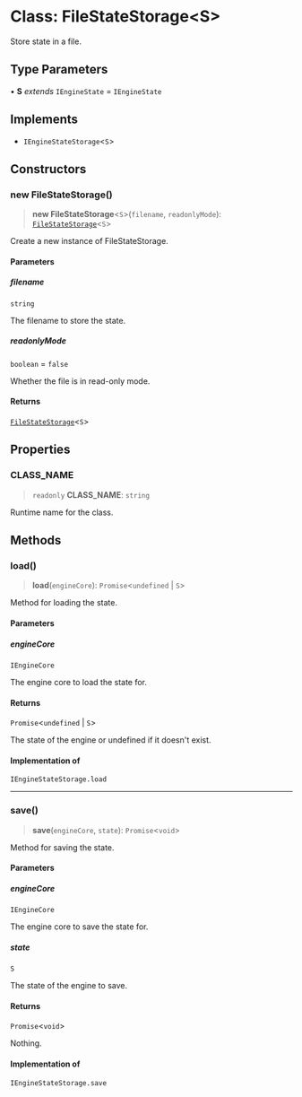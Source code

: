 # Class: FileStateStorage\<S\>

Store state in a file.

## Type Parameters

• **S** *extends* `IEngineState` = `IEngineState`

## Implements

- `IEngineStateStorage`\<`S`\>

## Constructors

### new FileStateStorage()

> **new FileStateStorage**\<`S`\>(`filename`, `readonlyMode`): [`FileStateStorage`](FileStateStorage.md)\<`S`\>

Create a new instance of FileStateStorage.

#### Parameters

##### filename

`string`

The filename to store the state.

##### readonlyMode

`boolean` = `false`

Whether the file is in read-only mode.

#### Returns

[`FileStateStorage`](FileStateStorage.md)\<`S`\>

## Properties

### CLASS\_NAME

> `readonly` **CLASS\_NAME**: `string`

Runtime name for the class.

## Methods

### load()

> **load**(`engineCore`): `Promise`\<`undefined` \| `S`\>

Method for loading the state.

#### Parameters

##### engineCore

`IEngineCore`

The engine core to load the state for.

#### Returns

`Promise`\<`undefined` \| `S`\>

The state of the engine or undefined if it doesn't exist.

#### Implementation of

`IEngineStateStorage.load`

***

### save()

> **save**(`engineCore`, `state`): `Promise`\<`void`\>

Method for saving the state.

#### Parameters

##### engineCore

`IEngineCore`

The engine core to save the state for.

##### state

`S`

The state of the engine to save.

#### Returns

`Promise`\<`void`\>

Nothing.

#### Implementation of

`IEngineStateStorage.save`
